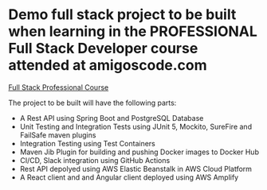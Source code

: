 # Demo full stack project to be built when learning in the PROFESSIONAL Full Stack Developer course attended at amigoscode.com

[Full Stack Professional Course](https://amigoscode.com/courses/enrolled/2026257)

The project to be built will have the following parts:
- A Rest API using Spring Boot and PostgreSQL Database
- Unit Testing and Integration Tests using JUnit 5, Mockito, SureFire and FailSafe maven plugins
- Integration Testing using Test Containers
- Maven Jib Plugin for building and pushing Docker images to Docker Hub
- CI/CD, Slack integration using GitHub Actions
- Rest API depolyed using AWS Elastic Beanstalk in AWS Cloud Platform
- A React client and and Angular client deployed using AWS Amplify
